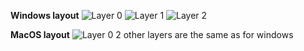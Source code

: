 **Windows layout**
![Layer 0](https://i.imgur.com/npxfWVl.png)
![Layer 1](https://i.imgur.com/8gHlnWv.png)
![Layer 2](https://i.imgur.com/9Gbgw3B.png)

**MacOS layout**
![Layer 0](https://i.imgur.com/g5F6ZVX.png)
2 other layers are the same as for windows
